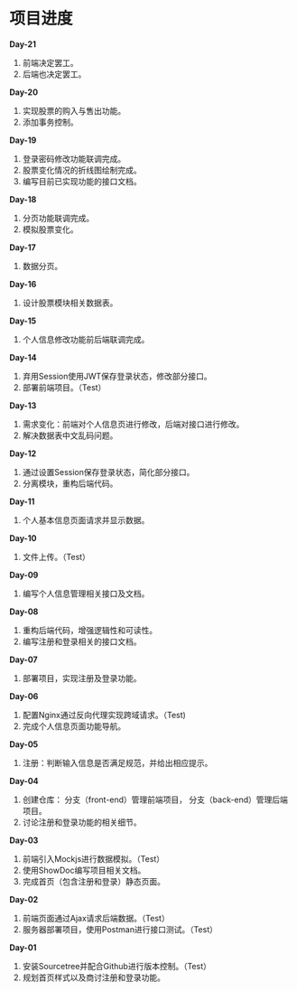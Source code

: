 # 项目进度

**Day-21**
1. 前端决定罢工。
2. 后端也决定罢工。

**Day-20**
1. 实现股票的购入与售出功能。
2. 添加事务控制。

**Day-19**
1. 登录密码修改功能联调完成。
2. 股票变化情况的折线图绘制完成。
3. 编写目前已实现功能的接口文档。

**Day-18**
1. 分页功能联调完成。
2. 模拟股票变化。

**Day-17**
1. 数据分页。

**Day-16**
1. 设计股票模块相关数据表。

**Day-15**
1. 个人信息修改功能前后端联调完成。

**Day-14**
1. 弃用Session使用JWT保存登录状态，修改部分接口。
2. 部署前端项目。（Test）

**Day-13**
1. 需求变化：前端对个人信息页进行修改，后端对接口进行修改。
2. 解决数据表中文乱码问题。

**Day-12**
1. 通过设置Session保存登录状态，简化部分接口。
2. 分离模块，重构后端代码。

**Day-11**
1. 个人基本信息页面请求并显示数据。

**Day-10**
1. 文件上传。（Test）

**Day-09**
1. 编写个人信息管理相关接口及文档。

**Day-08**
1. 重构后端代码，增强逻辑性和可读性。
2. 编写注册和登录相关的接口文档。

**Day-07**
1. 部署项目，实现注册及登录功能。

**Day-06**
1. 配置Nginx通过反向代理实现跨域请求。（Test)
2. 完成个人信息页面功能导航。

**Day-05**
1. 注册：判断输入信息是否满足规范，并给出相应提示。

**Day-04**
1. 创建仓库：
	分支（front-end）管理前端项目，
	分支（back-end）管理后端项目。
2. 讨论注册和登录功能的相关细节。

**Day-03**
1. 前端引入Mockjs进行数据模拟。（Test）
2. 使用ShowDoc编写项目相关文档。
3. 完成首页（包含注册和登录）静态页面。

**Day-02**
1. 前端页面通过Ajax请求后端数据。（Test）
2. 服务器部署项目，使用Postman进行接口测试。（Test）

**Day-01**
1. 安装Sourcetree并配合Github进行版本控制。（Test）
2. 规划首页样式以及商讨注册和登录功能。
